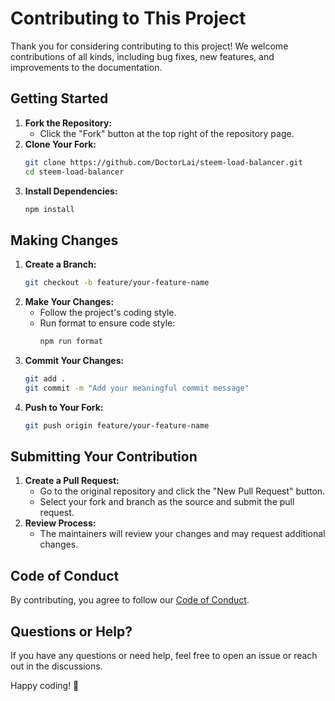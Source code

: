 # Contributing to This Project

Thank you for considering contributing to this project! We welcome contributions of all kinds, including bug fixes, new features, and improvements to the documentation.

## Getting Started

1. **Fork the Repository:**
   - Click the "Fork" button at the top right of the repository page.
2. **Clone Your Fork:**
   ```bash
   git clone https://github.com/DoctorLai/steem-load-balancer.git
   cd steem-load-balancer
   ```
3. **Install Dependencies:**
   ```bash
   npm install
   ```

## Making Changes

1. **Create a Branch:**
   ```bash
   git checkout -b feature/your-feature-name
   ```
2. **Make Your Changes:**
   - Follow the project's coding style.
   - Run format to ensure code style:
     ```bash
     npm run format
     ```
3. **Commit Your Changes:**
   ```bash
   git add .
   git commit -m "Add your meaningful commit message"
   ```
4. **Push to Your Fork:**
   ```bash
   git push origin feature/your-feature-name
   ```

## Submitting Your Contribution

1. **Create a Pull Request:**
   - Go to the original repository and click the "New Pull Request" button.
   - Select your fork and branch as the source and submit the pull request.
2. **Review Process:**
   - The maintainers will review your changes and may request additional changes.

## Code of Conduct

By contributing, you agree to follow our [Code of Conduct](CODE_OF_CONDUCT.md).

## Questions or Help?

If you have any questions or need help, feel free to open an issue or reach out in the discussions.

Happy coding! 🚀
